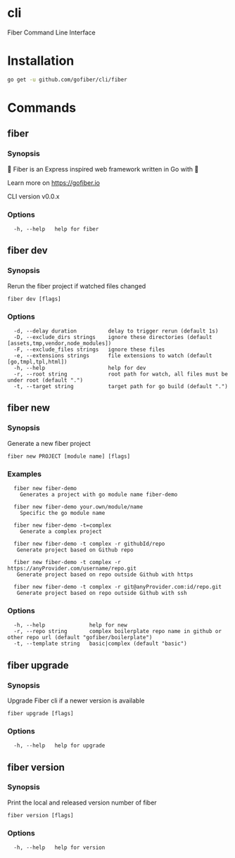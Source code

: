# cli
Fiber Command Line Interface

# Installation
```bash
go get -u github.com/gofiber/cli/fiber
```

# Commands
## fiber
### Synopsis

🚀 Fiber is an Express inspired web framework written in Go with 💖
 
Learn more on https://gofiber.io
 
CLI version v0.0.x

### Options

```
  -h, --help   help for fiber
```

## fiber dev
### Synopsis

Rerun the fiber project if watched files changed

```
fiber dev [flags]
```

### Options

```
  -d, --delay duration          delay to trigger rerun (default 1s)
  -D, --exclude_dirs strings    ignore these directories (default [assets,tmp,vendor,node_modules])
  -F, --exclude_files strings   ignore these files
  -e, --extensions strings      file extensions to watch (default [go,tmpl,tpl,html])
  -h, --help                    help for dev
  -r, --root string             root path for watch, all files must be under root (default ".")
  -t, --target string           target path for go build (default ".")
```

## fiber new
### Synopsis

Generate a new fiber project

```
fiber new PROJECT [module name] [flags]
```

### Examples

```
  fiber new fiber-demo
    Generates a project with go module name fiber-demo

  fiber new fiber-demo your.own/module/name
    Specific the go module name

  fiber new fiber-demo -t=complex
    Generate a complex project

  fiber new fiber-demo -t complex -r githubId/repo
   Generate project based on Github repo

  fiber new fiber-demo -t complex -r https://anyProvider.com/username/repo.git
   Generate project based on repo outside Github with https

  fiber new fiber-demo -t complex -r git@anyProvider.com:id/repo.git
   Generate project based on repo outside Github with ssh
```

### Options

```
  -h, --help              help for new
  -r, --repo string       complex boilerplate repo name in github or other repo url (default "gofiber/boilerplate")
  -t, --template string   basic|complex (default "basic")
```

## fiber upgrade
### Synopsis

Upgrade Fiber cli if a newer version is available

```
fiber upgrade [flags]
```

### Options

```
  -h, --help   help for upgrade
```

## fiber version
### Synopsis

Print the local and released version number of fiber

```
fiber version [flags]
```

### Options

```
  -h, --help   help for version
```

